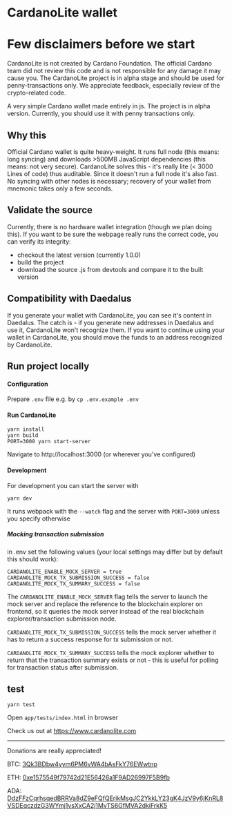 # CardanoLite wallet

# Few disclaimers before we start
CardanoLite is not created by Cardano Foundation. The official Cardano team did not review this code
and is not responsible for any damage it may cause you. The CardanoLite project is in alpha stage
and should be used for penny-transactions only. We appreciate feedback, especially review of the
crypto-related code.

A very simple Cardano wallet made entirely in js. The project is in alpha version. Currently, you
should use it with penny transactions only.

## Why this

Official Cardano wallet is quite heavy-weight. It runs full node (this means: long syncing) and
downloads >500MB JavaScript dependencies (this means: not very secure). CardanoLite solves this -
it's really lite (< 3000 Lines of code) thus auditable. Since it doesn't run a full node it's also
fast. No syncing with other nodes is necessary; recovery of your wallet from mnemonic takes only a few seconds.

## Validate the source

Currently, there is no hardware wallet integration (though we plan doing this). If you want to be
sure the webpage really runs the correct code, you can verify its integrity:

- checkout the latest version (currently 1.0.0)
- build the project
- download the source .js from devtools and compare it to the built version

## Compatibility with Daedalus

If you generate your wallet with CardanoLite, you can see it's content in Daedalus. The catch is -
if you generate new addresses in Daedalus and use it, CardanoLite won't recognize them. If you want
to continue using your wallet in CardanoLite, you should move the funds to an address recognized by
CardanoLite.

## Run project locally

#### Configuration

Prepare `.env` file
e.g. by `cp .env.example .env`

#### Run CardanoLite

```
yarn install
yarn build
PORT=3000 yarn start-server
```
Navigate to http://localhost:3000 (or wherever you've configured)

#### Development

For development you can start the server with

```
yarn dev
```

It runs webpack with the `--watch` flag and the server with `PORT=3000` unless you specify otherwise

##### Mocking transaction submission
in .env set the following values (your local settings may differ but by default this should work):
```
CARDANOLITE_ENABLE_MOCK_SERVER = true
CARDANOLITE_MOCK_TX_SUBMISSION_SUCCESS = false
CARDANOLITE_MOCK_TX_SUMMARY_SUCCESS = false
```

The `CARDANOLITE_ENABLE_MOCK_SERVER` flag tells the server to launch the mock server and replace the reference to the blockchain explorer on frontend, so it queries the mock server instead of the real blockchain explorer/transaction submission node.

`CARDANOLITE_MOCK_TX_SUBMISSION_SUCCESS` tells the mock server whether it has to return a success response for tx submission or not.  

`CARDANOLITE_MOCK_TX_SUMMARY_SUCCESS` tells the mock explorer whether to return that the transaction summary exists or not - this is useful for polling for transaction status after submission.

## test

```
yarn test
```

Open `app/tests/index.html` in browser

Check us out at https://www.cardanolite.com

---
Donations are really appreciated!

BTC: [3Qk3BDbw4yym6PM6vWA4bAsFkY76EWwtnp](https://www.blockchain.com/btc/address/3Qk3BDbw4yym6PM6vWA4bAsFkY76EWwtnp)

ETH: [0xe1575549f79742d21E56426a1F9AD26997F5B9fb](https://etherscan.io/address/0xe1575549f79742d21E56426a1F9AD26997F5B9fb)

ADA: [DdzFFzCqrhsqedBRRVa8dZ9eFQfQErikMsgJC2YkkLY23gK4JzV9y6jKnRL8VSDEqczdzG3WYmj1vsXxCA2j1MvTS6GfMVA2dkiFrkK5](https://cardanoexplorer.com/address/DdzFFzCqrhsqedBRRVa8dZ9eFQfQErikMsgJC2YkkLY23gK4JzV9y6jKnRL8VSDEqczdzG3WYmj1vsXxCA2j1MvTS6GfMVA2dkiFrkK5)
